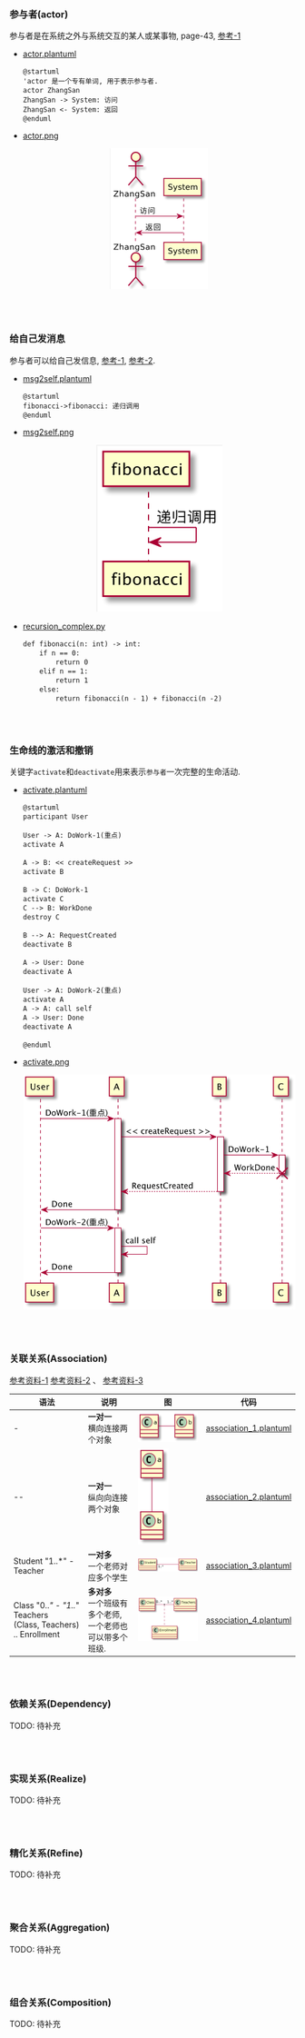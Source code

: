 ### 参与者(actor)
参与者是在系统之外与系统交互的某人或某事物, page-43, [参考-1](https://plantuml.com/zh/sequence-diagram#5d2ed256d73a7298)  
- [actor.plantuml](plant_umls/actor.plantuml)
  ```plantuml
  @startuml
  'actor 是一个专有单词, 用于表示参与者. 
  actor ZhangSan
  ZhangSan -> System: 访问
  ZhangSan <- System: 返回
  @enduml
  ```
- [actor.png](plant_umls/actor.png)
  <p align="center">
    <img src="plant_umls/actor.png">
  </p>

&nbsp;  
&nbsp;  
### 给自己发消息  
参与者可以给自己发信息, [参考-1](), [参考-2](https://forum.plantuml.net/6180/message-displayed-standard-immediately-before-deactivate).   

- [msg2self.plantuml](plant_umls/msg2self.plantuml)
  ```plantuml
  @startuml
  fibonacci->fibonacci: 递归调用
  @enduml
  ```

- [msg2self.png](plant_umls/msg2self.png)  
  <p align="center">
    <img src="plant_umls/msg2self.png">
  </p>


- [recursion_complex.py](../algorithms/wz-course/essence/recursion_complex.py#L7)  
  ```python3
  def fibonacci(n: int) -> int:
      if n == 0:
          return 0
      elif n == 1:
          return 1
      else:
          return fibonacci(n - 1) + fibonacci(n -2)
  ```

&nbsp;  
&nbsp;  
### 生命线的激活和撤销  
关键字`activate`和`deactivate`用来表示`参与者`一次完整的生命活动.  
- [activate.plantuml](plant_umls/activate.plantuml)
  ```plantuml
  @startuml
  participant User

  User -> A: DoWork-1(重点)
  activate A

  A -> B: << createRequest >>
  activate B

  B -> C: DoWork-1
  activate C
  C --> B: WorkDone
  destroy C

  B --> A: RequestCreated
  deactivate B

  A -> User: Done
  deactivate A

  User -> A: DoWork-2(重点)
  activate A
  A -> A: call self
  A -> User: Done
  deactivate A

  @enduml
  ```
- [activate.png](plant_umls/activate.png)  
  <p align="center">
    <img src="plant_umls/activate.png">
  </p>


&nbsp;  
&nbsp;  
### 关联关系(Association)  
[参考资料-1](https://plantuml.com/zh/class-diagram)
[参考资料-2](https://creately.com/blog/diagrams/class-diagram-relationships/) 、
[参考资料-3](https://forum.plantuml.net/8022/how-to-make-the-horizontal-line-longer)  

|语法|说明|图|代码|
|---|---|---|---|
|-|**一对一** <br />横向连接两个对象|![association_1](plant_umls/association_1.png)|[association_1.plantuml](plant_umls/association_1.plantuml)|
|--|**一对一** <br />纵向向连接两个对象|![association_2](plant_umls/association_2.png)|[association_2.plantuml](plant_umls/association_2.plantuml)|
|Student "1..*" -  Teacher|**一对多** <br />一个老师对应多个学生|![association_3](plant_umls/association_3.png)|[association_3.plantuml](plant_umls/association_3.plantuml)|
|Class "0..*" - "1..*" Teachers <br />(Class, Teachers) .. Enrollment|**多对多** <br />一个班级有多个老师, <br />一个老师也可以带多个班级. |![association_4](plant_umls/association_4.png)|[association_4.plantuml](plant_umls/association_4.plantuml)|


&nbsp;  
&nbsp;  
### 依赖关系(Dependency)  
TODO: 待补充

&nbsp;  
&nbsp;  
### 实现关系(Realize)
TODO: 待补充

&nbsp;  
&nbsp;  
### 精化关系(Refine)
TODO: 待补充

&nbsp;  
&nbsp;  
### 聚合关系(Aggregation)
TODO: 待补充

&nbsp;  
&nbsp;  
### 组合关系(Composition)  
TODO: 待补充
